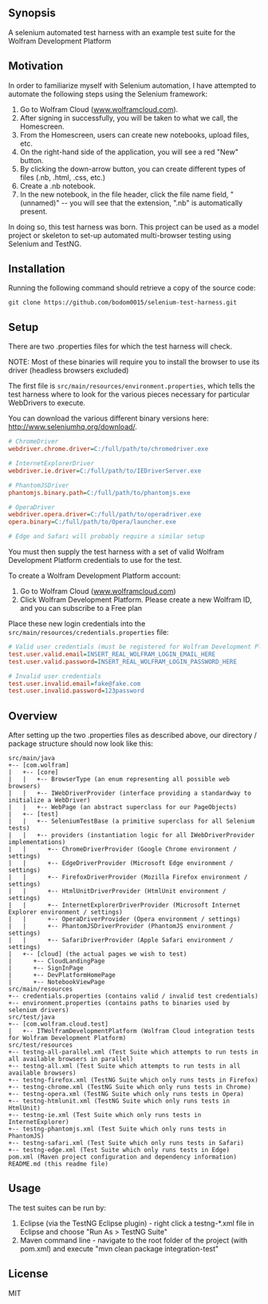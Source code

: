 ## Synopsis

A selenium automated test harness with an example test suite for the Wolfram Development Platform

## Motivation
In order to familiarize myself with Selenium automation, I have attempted to automate the following steps using the Selenium framework:

1. Go to Wolfram Cloud (www.wolframcloud.com).
2. After signing in successfully, you will be taken to what we call, the Homescreen.
3. From the Homescreen, users can create new notebooks, upload files, etc.</li>
4. On the right-hand side of the application, you will see a red "New" button.</li>
5. By clicking the down-arrow button, you can create different types of files (.nb, .html, .css, etc.)
6. Create a .nb notebook.
7. In the new notebook, in the file header, click the file name field, "(unnamed)" -- you will see that the extension, ".nb" is automatically present.

In doing so, this test harness was born. This project can be used as a model project or skeleton to set-up automated multi-browser testing using Selenium and TestNG.

## Installation

Running the following command should retrieve a copy of the source code:
```git
git clone https://github.com/bodom0015/selenium-test-harness.git
```

## Setup
There are two .properties files for which the test harness will check.

NOTE: Most of these binaries will require you to install the browser to use its driver (headless browsers excluded)

The first file is `src/main/resources/environment.properties`, which tells the test harness where to look for 
the various pieces necessary for particular WebDrivers to execute.

You can download the various different binary versions here: http://www.seleniumhq.org/download/.

```ini
# ChromeDriver
webdriver.chrome.driver=C:/full/path/to/chromedriver.exe

# InternetExplorerDriver
webdriver.ie.driver=C:/full/path/to/IEDriverServer.exe

# PhantomJSDriver
phantomjs.binary.path=C:/full/path/to/phantomjs.exe

# OperaDriver
webdriver.opera.driver=C:/full/path/to/operadriver.exe
opera.binary=C:/full/path/to/Opera/launcher.exe

# Edge and Safari will probably require a similar setup
```

You must then supply the test harness with a set of valid Wolfram Development Platform credentials to use for the test.

To create a Wolfram Development Platform account:

1. Go to Wolfram Cloud (www.wolframcloud.com)
2. Click Wolfram Development Platform. Please create a new Wolfram ID, and you can subscribe to a Free plan

Place these new login credentials into the `src/main/resources/credentials.properties` file:
```ini
# Valid user credentials (must be registered for Wolfram Development Platform)
test.user.valid.email=INSERT_REAL_WOLFRAM_LOGIN_EMAIL_HERE
test.user.valid.password=INSERT_REAL_WOLFRAM_LOGIN_PASSWORD_HERE

# Invalid user credentials
test.user.invalid.email=fake@fake.com
test.user.invalid.password=123password
```

## Overview
After setting up the two .properties files as described above, our directory / package structure should now look like this:

```
src/main/java
+-- [com.wolfram]
|   +-- [core]
|   |   +-- BrowserType (an enum representing all possible web browsers)
|   |   +-- IWebDriverProvider (interface providing a standardway to initialize a WebDriver)
|   |   +-- WebPage (an abstract superclass for our PageObjects)
|   +-- [test]
|   |   +-- SeleniumTestBase (a primitive superclass for all Selenium tests)
|   |   +-- providers (instantiation logic for all IWebDriverProvider implementations)
|   |      +-- ChromeDriverProvider (Google Chrome environment / settings)
|   |      +-- EdgeDriverProvider (Microsoft Edge environment / settings)
|   |      +-- FirefoxDriverProvider (Mozilla Firefox environment / settings)
|   |      +-- HtmlUnitDriverProvider (HtmlUnit environment / settings)
|   |      +-- InternetExplorerDriverProvider (Microsoft Internet Explorer environment / settings)
|   |      +-- OperaDriverProvider (Opera environment / settings)
|   |      +-- PhantomJSDriverProvider (PhantomJS environment / settings)
|   |      +-- SafariDriverProvider (Apple Safari environment / settings)
|   +-- [cloud] (the actual pages we wish to test)
|      +-- CloudLandingPage
|      +-- SignInPage
|      +-- DevPlatformHomePage
|      +-- NotebookViewPage  
src/main/resources
+-- credentials.properties (contains valid / invalid test credentials)
+-- environment.properties (contains paths to binaries used by selenium drivers)
src/test/java
+-- [com.wolfram.cloud.test]
|   +-- ITWolframDevelopmentPlatform (Wolfram Cloud integration tests for Wolfram Development Platform)
src/test/resources
+-- testng-all-parallel.xml (Test Suite which attempts to run tests in all available browsers in parallel)
+-- testng-all.xml (Test Suite which attempts to run tests in all available browsers)
+-- testng-firefox.xml (TestNG Suite which only runs tests in Firefox)
+-- testng-chrome.xml (TestNG Suite which only runs tests in Chrome)
+-- testng-opera.xml (TestNG Suite which only runs tests in Opera)
+-- testng-htmlunit.xml (TestNG Suite which only runs tests in HtmlUnit)
+-- testng-ie.xml (Test Suite which only runs tests in InternetExplorer)
+-- testng-phantomjs.xml (Test Suite which only runs tests in PhantomJS)
+-- testng-safari.xml (Test Suite which only runs tests in Safari)
+-- testng-edge.xml (Test Suite which only runs tests in Edge)
pom.xml (Maven project configuration and dependency information)
README.md (this readme file)
```

## Usage
The test suites can be run by:

1. Eclipse (via the TestNG Eclipse plugin) - right click a testng-*.xml file in Eclipse and choose "Run As > TestNG Suite"
2. Maven command line - navigate to the root folder of the project (with pom.xml) and execute "mvn clean package integration-test"

## License

MIT
